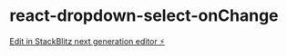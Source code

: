 # react-dropdown-select-onChange

[Edit in StackBlitz next generation editor ⚡️](https://stackblitz.com/~/github.com/dhirajkaradage/react-dropdown-select-onChange)